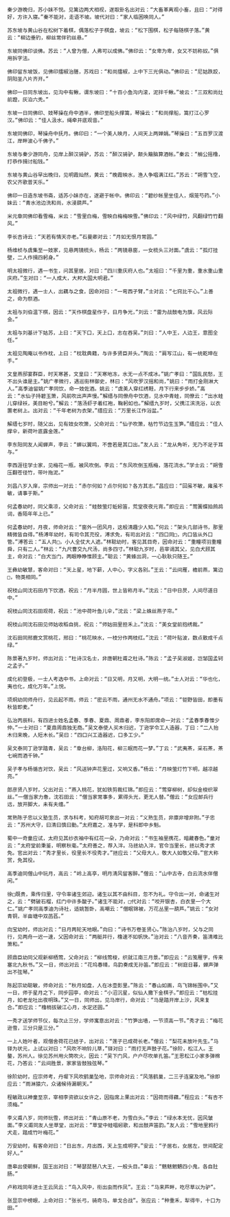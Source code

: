 <!-- { "loadSidebar": true } -->
	秦少游晚归，苏小妹不悦。见篱边两犬相视，遂取卦名出对云：“大畜革离观小畜，且曰：“对得好，方许入寝。”秦不能对，走语不坡。坡代对曰：“家人临困唤同人。” 
	
	苏东坡与黄山谷在松树下着棋，偶落松子于棋盘，坡云：“松下围棋，松子每随棋子落。”黄云：“柳边垂钓，柳丝常伴钓丝悬。” 
	
	东坡同佛印谈佛。苏云：“人曾为僧，人弗可以成佛。”佛印云：“女卑为卑，女又不妨称奴。”俱用拆字法。 
	
	佛印留东坡饭，见佛印擂椒治膳，苏戏曰：“和尚擂椒，上中下三光俱动。”佛印云：“尼姑跌跤，阴阳圣八片齐开。” 
	
	佛印一日同东坡出，见沟中有鳅，谓东坡曰：“十百小鱼沟内滚，泥拌千鳅。”坡云：“三双和尚灶前蹬，灰泊六秃。” 
	
	东坡一日同佛印、妓琴操在舟中酒半，佛印至船头撑篙，琴操云：“和尚撑船，篙打江心罗汉。”佛印云：“佳人汲水，绳牵井底观音。” 
	
	东坡同佛印，琴操舟中抚月。佛印曰：“一个美人映月，人间天上两婵娟。”琴操曰：“五百罗汉渡江，岸畔波心千佛子。” 
	
	东坡与秦少游同舟，见岸上醉汉骑驴，苏云：“醉汉骑驴，颠头簸脑算酒帐。”秦云：“艄公摇橹，打恭作揖讨船钱。” 
	
	东坡与黄山谷早出晚归，见明霞灿然，黄云：“晚霞映水，渔人争唱满江红。”苏云：“朔雪飞空，农父齐歌普天乐。” 
	
	佛印一日造东坡书斋，适苏小妹亦在，遂避于帐中。佛印云：“碧纱帐里坐佳人，烟笼芍药。”小妹云：“青水池边洗和尚，水浸葫芦。” 
	
	米元章同佛印看雪梅，米云：“雪里白梅，雪映白梅梅映雪。”佛印云：“风中绿竹，风翻绿竹竹翻风。” 
	
	李长吉诗云：“天若有情天亦老。”石曼卿对云：“月如无恨月常圆。” 
	
	杨维桢与虞集至一妓家，见悬两镜梳头，杨云：“两镜悬窗，一女梳头三对面。”虞云：“孤灯挂壁，二人作揖四躬身。” 
	
	明太祖微行，遇一书生，问其里居，对曰：“四川重庆府人也。”太祖曰：“千里为重，重水重山重庆府。”生对曰：“一人成大，大邦大国大明君。” 
	
	太祖微行，遇一士人，出藕与之食，因命对曰：“一弯西子臂，”士对云：“七窍比干心。”上善之，命为祭酒。 
	
	太祖与刘伯温下棋，因云：“天作棋盘星作子，日月争光，”刘云：“雷为战鼓电为旗，风云际会。” 
	
	太祖与刘基计下姑苏，上曰：“天下口，天上口，志在吞吴。”刘曰：“人中王，人边王，意图全任。” 
	
	太祖见陶庵以书作枕，上曰：“枕耽典籍，与许多贤臣并头。”陶云：“肩写江山，有一统乾坤在手。” 
	
	文皇燕邸宴群臣，时天寒甚，文皇曰：“天寒地冻，水无一点不成冰。”姚广孝曰：“国乱民愁，王不出头谁是主。”姚广孝微行，遇巡街林御史，林曰：“风吹罗汉摇和尚，”姚曰：“雨打金刚淋大人。”高季迪留姚广孝同饮，命一妓佐酒。姚云：“虞美人穿红绣鞋，月下行来步步娇。”高云：“水仙子持碧玉箫，风前吹出声声慢。”解缙与同僚舟中饮酒，见水中青蛙，同僚云：“出水蛙儿穿绿袄，美目盼兮。”解云：“落汤虾子着红袍，鞠躬如也。”解缙九岁时，父携江滨洗浴，以衣置老树上。出对云：“千年老树为衣架，”缙应云：“万里长江作浴盆。” 
	
	解缙七岁时，随父出，见有妓女吹箫，父命对云：“仙子吹箫，枯竹节边生玉笋。”缙应云：“佳人撑伞，新荷叶底露金莲。” 
	
	李东阳同友人闻蝉声，李云：“蝉以翼鸣，不啻若是其口出。”友人云：“龙从角听，无乃不足于耳与。” 
	
	李西涯往学士家，见梅花一瓶，被风吹倒。李云：“东风吹倒玉瓶梅，落花流水。”学士云：“朔雪压翻苍径竹，带叶拖泥。” 
	
	刘昌八岁入庠，宗师出一对云：“赤尔何如？点尔何如？各方其志。”昌应曰：“回虽不敏，雍虽不敏，请事于斯。” 
	
	何孟春幼时，同父乘凉，父命对云：“蛙鼓萤灯蚯蚓笛，荒堂夜夜元宵。”即应云：“莺簧蝶拍鹧鸪词，香陌年年上已。” 
	
	何孟春幼时，月夜，师命对云：“窗外一团风月，这般清趣少人知。”何云：“架头几部诗书，那里精微皆自得。”杨溥年幼时，有司令其充役，溥求免，有司出对云：“四口同□，内口皆从外口管。”溥答云：“五人共□，小人全仗大人遮。”林聪幼时，客见其目奇，因命对云：“重瞳项羽重瞳舜，只有二人。”林云：“九尺曹交九尺汤，尚多四寸。”林聪九岁时，邑宰谒其父，见白犬顾其主，命对云：“白犬当门，两眼睁睁惟顾主。”聪云：“黄蜂出洞，一心耿耿只随王。” 
	
	王彝幼敏慧，客命对曰：“天上星，地下薪，人中心，字义各别。”王云：“云间雁，檐前燕，篱边□，物类相同。” 
	
	祝枝山同沈石田月下饮酒，祝云：“月半月圆，世上皆称月半。”沈云：“日中日昃，人间尽道日中。” 
	
	祝枝山同沈石田观荷，祝云：“池中荷叶鱼儿伞，”沈云：“梁上蛛丝燕子帘。” 
	
	祝枝山同沈石田见师姑收稻自挑，祝云：“师姑田里担禾上。”沈云：“美女堂前抱绣裁。” 
	
	沈石田同邢鹿文赏桃花，邢曰：“桃花映水，一枝分作两枝红。”沈云：“荷叶贴波，数点散成千点绿。” 
	
	陈景著九岁时，师出对云：“杜诗汉名士，非唐朝杜甫之杜诗。”陈云：“孟子吴淑姬，岂邹国孟轲之孟子。” 
	
	成化初登极，一士人考选中书，上命对云：“日又明，月又明，大明一统。”士人对云：“华也化，夷也化，成化万年。”上悦。 
	
	项炯幼同师舟行，见云起不雨，师云：“密云不雨，通州无水不通舟。”项云：“钜野皆田，即墨有秋皆即麦。” 
	
	弘治丙辰科，有四进士姓名孟春、季春、夏鼎、周鼎者，李东阳即席命一对云：“孟春季春惟少仲。”一士对曰：“夏鼎周鼎独无商。”吴文泰使人买木归迟，丁逊学令工人造器，丁曰：“二人抬木归来晚，人短木长。”吴曰：“四口兴工造器迟，口多工少。” 
	
	吴文泰同丁逊学踏青，吴云：“章台柳，洛阳花，柳三眠而花一梦。”丁云：“武夷茶，采石茶，茶七碗而酒千钟。” 
	
	吴子孝与杨循吉对饮，吴云：“风送钟声花里过，又响又香。”杨云：“月映萤灯竹下明，越凉越亮。” 
	
	郎彦贤八岁时，父出对云：“燕入桃花，犹如铁剪裁红锦。”即应云：“莺穿柳树，却似金梭织翠丝。”一僧当家力惫，沈石田云：“僧当家常事多，累得头光，更无人替。”僧云：“女应邮兵行远，放开脚大，未有夫缠。” 
	
	常熟陈子忠以义塾生员，求与科考，知府胡可泉出一对云：“义熟生员，非廪非增非附。”子忠云：“苏州大守，曰清曰慎曰勤。”太府嘉之，准与学，是科即中乡魁。 
	
	蜀中一奇童应试，太府见其纱衣袖中有红花一朵，乃命对云：“书生袖里携花，暗藏春色。”童对云：“太府堂前秉鉴，明察秋毫。”太府善之，荐入泮。马拯幼入泮，官令当里长，拯以秀才求免。官出对云：“秀才里长，役里长不役秀才。”拯应云：“父母大人，敬大人如敬父母。”官大称赏，免其役。 
	
	高季迪同僧山中玩月，高云：“岭上高亭，明月清风留客醉。”僧云：“山中古寺，白云流水伴僧闲。” 
	
	徐□既贵，乘传归里，守令率诸生郊迎。诸生以其不由科目，忽不为礼。守令出一对，命诸生对之，云：“劈破石榴，红门中许多酸子。”诸生不能对，□代对云：“咬开银杏，白衣里一个大仁。”姚广孝同高季迪为诗社，适姚暂卧，高嘲云：“僧眠锦被，万花丛里一葫芦。”姚云：“女对青铜，半亩塘中双菡萏。” 
	
	向宝幼时，师出对云：“日月两轮天地眼。”向曰：“诗书万卷圣贤心。”陈治八岁时，父与之同行，见两舟一迟一速，父因命对云：“两艇并行，橹速不如帆快。”治对云：“八音齐奏，笛清难比箫和。” 
	
	顾鼎臣幼同父观新柳栖莺，父命对云：“柳线莺梭，织就江南三月景。”即应云：“云笺雁字，传来塞北九秋书。”又一日，师出对云：“花坞春晴，鸟韵奏成无孙笛。”即应云：“树庭日暮，蝉声弹出不弦琴。” 
	
	陈起宗幼聪敏，师命对云：“秋月如盘，人在冰壶影里。”陈云：“春山如画，鸟飞锦帐围中。”又一日，师于星月之下，同步园亭，命对云：“小沼沉星，似仙人撒下金棋子。”即应云：“枯松挂月，如老龙吐出夜明珠。”又一日，同师出，见马岸行，命对云：“马是踏开岸上沙，风来复合。”即应云：“橹梢拔破江心月，水定还圆。” 
	
	一秀才送学师节仪，每次止三分，学师寓意出对云：“竹笋出墙，一节须高一节。”秀才云：“梅花逊雪，三分只是三分。” 
	
	一上人姓叶者，观僧舍荷花已结子，出对云：“莲子已成荷长老。”僧云：“梨花未放叶先生。”马铎为状元，上试以对曰：“风吹不响铃儿草，”铎对曰：“雨打无声鼓子花。”徐阶，松江人。王鏊，苏州人。徐见苏州用火筒吹火，因云：“吴下门风，户户尽吹单孔笛。”王思松江小家多弹棉花，乃答云：“云间胜景，家家皆鼓独弦琴。” 
	
	徐阶幼时，应宗师考，丹墀下风吹鹤巢坠地，宗师命对云：“风落鹤巢，二三子连窠及地。”徐即应云：“雨淋猿穴，众诸候待漏朝天。” 
	
	程敏政以神童至京，宰相李资欲以女许之，因指席上果出对云：“因荷而得藕，”程应云：“有杏不须梅。” 
	
	李义甫八岁，同师玩雪，师出对云：“青山原不老，为雪白头。”李云：“绿水本无忧，因风皱面。”李义甫同友人坐草堂，出对云：“草堂中蛙唱蚓歌，和出鼓声笛韵。”友人云：“雪地里鸦行犬走，踏成竹叶梅花。” 
	
	万安幼时，有客命对曰：“日出东，月出西，天上生成明字。”安云：“子居右，女居左，世间配定好人。” 
	
	唐皋出使朝鲜，国王出对曰：“琴瑟琵琶八大王，一般头目。”皋云：“魑魅魍魉四小鬼，各自肚肠。” 
	
	卢称戏同年进士王云凤云：“鸟入风中，衔出虫而作凤”。王云：“马来芦畔，吃尽草以为驴”。 
	
	张显宗中榜眼，上命对曰：“张长弓，骑奇马，单戈合战”。张应云：“种重禾，犁得牛，十口为田。” 
	
